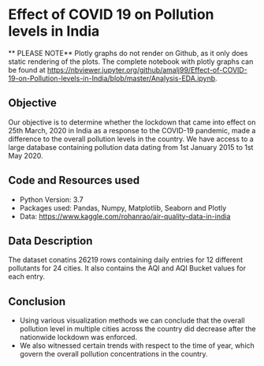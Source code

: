 # Effect of COVID 19 on Pollution levels in India

** PLEASE NOTE**
Plotly graphs do not render on Github, as it only does static rendering of the plots. The complete notebook with plotly graphs can be found at https://nbviewer.jupyter.org/github/amalj99/Effect-of-COVID-19-on-Pollution-levels-in-India/blob/master/Analysis-EDA.ipynb.

## Objective
Our objective is to determine whether the lockdown that came into effect on 25th March, 2020 in India as a response to the COVID-19 pandemic, made a difference to the overall pollution levels in the country. We have access to a large database containing pollution data dating from 1st January 2015 to 1st May 2020.


## Code and Resources used
* Python Version: 3.7
* Packages used: Pandas, Numpy, Matplotlib, Seaborn and Plotly
* Data: https://www.kaggle.com/rohanrao/air-quality-data-in-india

## Data Description
The dataset conatins 26219 rows containing daily entries for 12 different pollutants for 24 cities. It also contains the AQI and AQI Bucket values for each entry.

## Conclusion
* Using various visualization methods we can conclude that the overall pollution level in multiple cities across the country did decrease after the nationwide lockdown was enforced.
* We also witnessed certain trends with respect to the time of year, which govern the overall pollution concentrations in the country.





